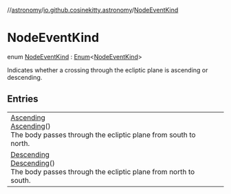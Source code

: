 //[astronomy](../../../index.md)/[io.github.cosinekitty.astronomy](../index.md)/[NodeEventKind](index.md)

# NodeEventKind

enum [NodeEventKind](index.md) : [Enum](https://kotlinlang.org/api/latest/jvm/stdlib/kotlin/-enum/index.html)&lt;[NodeEventKind](index.md)&gt; 

Indicates whether a crossing through the ecliptic plane is ascending or descending.

## Entries

| | |
|---|---|
| [Ascending](-ascending/index.md)<br>[Ascending](-ascending/index.md)()<br>The body passes through the ecliptic plane from south to north. |
| [Descending](-descending/index.md)<br>[Descending](-descending/index.md)()<br>The body passes through the ecliptic plane from north to south. |

